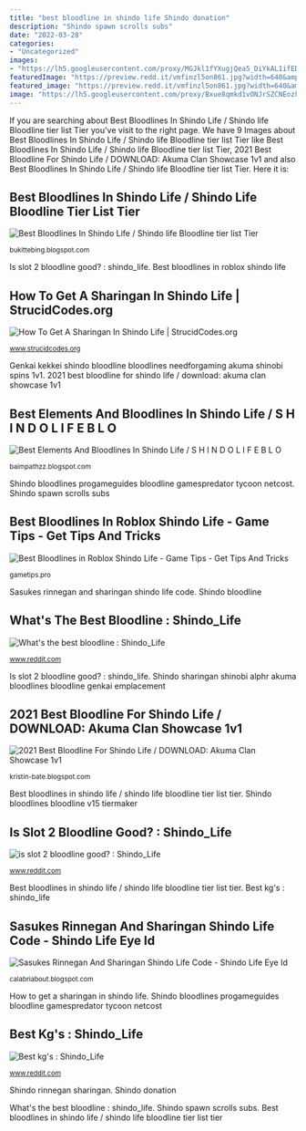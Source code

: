 ```yaml
---
title: "best bloodline in shindo life Shindo donation"
description: "Shindo spawn scrolls subs"
date: "2022-03-28"
categories:
- "Uncategorized"
images:
- "https://lh5.googleusercontent.com/proxy/MGJkl1fYXugjQea5_DiYkAL1ifEDo5Hzye07MEGULJTCG_Ao5LanMDdcsD6Hg2EK9_TD1yqwkTUSp9hJE4vsIBvh9KGLIgcmoVWz0ABRn4w7qqp007a3hQD1hQRA5CSY2kapfA7G7v-DQfpaY49ns9YfAMLFN2aosw=w1200-h630-p-k-no-nu"
featuredImage: "https://preview.redd.it/vmfinzl5on861.jpg?width=640&amp;height=617&amp;crop=smart&amp;auto=webp&amp;s=77dab17fbc6be220d1632b6e1ee446c340132802"
featured_image: "https://preview.redd.it/vmfinzl5on861.jpg?width=640&amp;height=617&amp;crop=smart&amp;auto=webp&amp;s=77dab17fbc6be220d1632b6e1ee446c340132802"
image: "https://lh5.googleusercontent.com/proxy/Bxue8qmkd1vONJrSZCNEozkrYW1-B5wJ_e7eFOkFEN4dCV41-OrJXRuasWe7U1055KZ3FKyTiGHoIekSl6h43L08ZDe2__K82OKglo0lTFb5SH7YjA_kGZd7qe2vTnB6TEkdHEwH7Bdg7Qv8u4dpQoSOS48lquP_DV_uimYoiCdx0XYpFsT2mnqx0ml3RUW9pLJQzGbz-LwZSq78neZkxvC4gRTzikWnmKHMjd14gaf6MgI8=w1200-h630-p-k-no-nu"
---
```


If you are searching about Best Bloodlines In Shindo Life / Shindo life Bloodline tier list Tier you've visit to the right page. We have 9 Images about Best Bloodlines In Shindo Life / Shindo life Bloodline tier list Tier like Best Bloodlines In Shindo Life / Shindo life Bloodline tier list Tier, 2021 Best Bloodline For Shindo Life / DOWNLOAD: Akuma Clan Showcase 1v1 and also Best Bloodlines In Shindo Life / Shindo life Bloodline tier list Tier. Here it is:

## Best Bloodlines In Shindo Life / Shindo Life Bloodline Tier List Tier

![Best Bloodlines In Shindo Life / Shindo life Bloodline tier list Tier](https://lh5.googleusercontent.com/proxy/Bxue8qmkd1vONJrSZCNEozkrYW1-B5wJ_e7eFOkFEN4dCV41-OrJXRuasWe7U1055KZ3FKyTiGHoIekSl6h43L08ZDe2__K82OKglo0lTFb5SH7YjA_kGZd7qe2vTnB6TEkdHEwH7Bdg7Qv8u4dpQoSOS48lquP_DV_uimYoiCdx0XYpFsT2mnqx0ml3RUW9pLJQzGbz-LwZSq78neZkxvC4gRTzikWnmKHMjd14gaf6MgI8=w1200-h630-p-k-no-nu "Shindo rinnegan sharingan")

<small>bukittebing.blogspot.com</small>

Is slot 2 bloodline good? : shindo_life. Best bloodlines in roblox shindo life

## How To Get A Sharingan In Shindo Life | StrucidCodes.org

![How To Get A Sharingan In Shindo Life | StrucidCodes.org](https://i.ytimg.com/vi/dSIJgo6oi4k/hqdefault.jpg "Shindo donation")

<small>www.strucidcodes.org</small>

Genkai kekkei shindo bloodline bloodlines needforgaming akuma shinobi spins 1v1. 2021 best bloodline for shindo life / download: akuma clan showcase 1v1

## Best Elements And Bloodlines In Shindo Life / S H I N D O L I F E B L O

![Best Elements And Bloodlines In Shindo Life / S H I N D O L I F E B L O](https://lh5.googleusercontent.com/proxy/MGJkl1fYXugjQea5_DiYkAL1ifEDo5Hzye07MEGULJTCG_Ao5LanMDdcsD6Hg2EK9_TD1yqwkTUSp9hJE4vsIBvh9KGLIgcmoVWz0ABRn4w7qqp007a3hQD1hQRA5CSY2kapfA7G7v-DQfpaY49ns9YfAMLFN2aosw=w1200-h630-p-k-no-nu "Sasukes rinnegan and sharingan shindo life code")

<small>baimpathzz.blogspot.com</small>

Shindo bloodlines progameguides bloodline gamespredator tycoon netcost. Shindo spawn scrolls subs

## Best Bloodlines In Roblox Shindo Life - Game Tips - Get Tips And Tricks

![Best Bloodlines in Roblox Shindo Life - Game Tips - Get Tips And Tricks](https://cdn.gametips.pro/roblox-shindo-life-900x506-1.png "How to get a sharingan in shindo life")

<small>gametips.pro</small>

Sasukes rinnegan and sharingan shindo life code. Shindo bloodline

## What&#039;s The Best Bloodline : Shindo_Life

![What&#039;s the best bloodline : Shindo_Life](https://preview.redd.it/uyml26iljae61.jpg?width=216&amp;height=182&amp;crop=smart&amp;auto=webp&amp;s=f8acef4fd77da8a54ef0abc66a30cc65c11b04e0 "Shindo rinnegan sharingan")

<small>www.reddit.com</small>

Is slot 2 bloodline good? : shindo_life. Shindo sharingan shinobi alphr akuma bloodlines bloodline genkai emplacement

## 2021 Best Bloodline For Shindo Life / DOWNLOAD: Akuma Clan Showcase 1v1

![2021 Best Bloodline For Shindo Life / DOWNLOAD: Akuma Clan Showcase 1v1](https://i1.wp.com/needforgaming.com/wp-content/uploads/2020/11/List-of-Kekkei-Genkai-1024x715.png "Best bloodlines in roblox shindo life")

<small>kristin-bate.blogspot.com</small>

Best bloodlines in shindo life / shindo life bloodline tier list tier. Shindo bloodlines bloodline v15 tiermaker

## Is Slot 2 Bloodline Good? : Shindo_Life

![is slot 2 bloodline good? : Shindo_Life](https://i.redd.it/bdy0pf2a19661.png "Shindo sharingan shinobi alphr akuma bloodlines bloodline genkai emplacement")

<small>www.reddit.com</small>

Best bloodlines in shindo life / shindo life bloodline tier list tier. Best kg&#039;s : shindo_life

## Sasukes Rinnegan And Sharingan Shindo Life Code - Shindo Life Eye Id

![Sasukes Rinnegan And Sharingan Shindo Life Code - Shindo Life Eye Id](https://lh3.googleusercontent.com/proxy/FAsCz4L1YEe7t4YvWqAZXPUkXWrm5mmLGiyl67046zSB2oR5H0nTXjxw_7lIdqLQoVtNYVJIXD235KNwnmBZHzsR43xOnAqd=w1200-h630-pd "How to get a sharingan in shindo life")

<small>calabriabout.blogspot.com</small>

How to get a sharingan in shindo life. Shindo bloodlines progameguides bloodline gamespredator tycoon netcost

## Best Kg&#039;s : Shindo_Life

![Best kg&#039;s : Shindo_Life](https://preview.redd.it/vmfinzl5on861.jpg?width=640&amp;height=617&amp;crop=smart&amp;auto=webp&amp;s=77dab17fbc6be220d1632b6e1ee446c340132802 "Genkai kekkei shindo bloodline bloodlines needforgaming akuma shinobi spins 1v1")

<small>www.reddit.com</small>

Shindo rinnegan sharingan. Shindo donation

What&#039;s the best bloodline : shindo_life. Shindo spawn scrolls subs. Best bloodlines in shindo life / shindo life bloodline tier list tier
